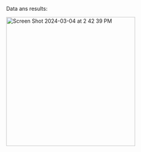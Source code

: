 Data ans results:

<img width="345" alt="Screen Shot 2024-03-04 at 2 42 39 PM" src="https://github.com/bladimir-alvarez-globant/TripletSum/assets/74327402/93383ca5-0d60-46cb-b9b0-6bd97c030389">
